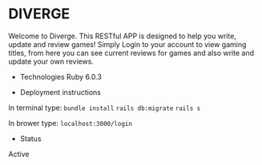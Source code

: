 # DIVERGE

Welcome to Diverge.  This RESTful APP is designed to help you write, update and review games!  Simply Login to your account to view gaming titles, from here you can see current reviews for games and also write and update your own reviews.

* Technologies
Ruby 6.0.3

* Deployment instructions

In terminal type:
```bundle install```
```rails db:migrate```
```rails s```

In brower type:
```localhost:3000/login```

* Status

Active
